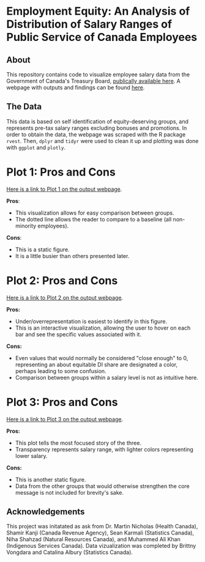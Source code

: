 # Employment Equity: An Analysis of Distribution of Salary Ranges of Public Service of Canada Employees


## About
This repository contains code to visualize  employee salary data from the Government of Canada's Treasury Board, [publically available here](https://www.canada.ca/en/treasury-board-secretariat/services/innovation/human-resources-statistics/diversity-inclusion-statistics.html). A webpage with outputs and findings can be found [here](https://klaxonklaxoff.github.io/ee_dv/).

## The Data
This data is based on self identification of equity-deserving groups, and represents pre-tax salary ranges excluding bonuses and promotions. In order to obtain the data, the webpage was scraped with the R package `rvest`. Then, `dplyr` and `tidyr` were used to clean it up and plotting was done with `ggplot` and `plotly`. 

# Plot 1: Pros and Cons

[Here is a link to Plot 1 on the output webpage](https://klaxonklaxoff.github.io/ee_dv/#Plot_1:_DI_of_all_groups_by_salary_range). 

**Pros**: 

* This visualization allows for easy comparison between groups. 
* The dotted line allows the reader to compare to a baseline (all non-minority employees). 

**Cons**: 

* This is a static figure. 
* It is a little busier than others presented later. 

# Plot 2: Pros and Cons
[Here is a link to Plot 2 on the output webpage](https://klaxonklaxoff.github.io/ee_dv/#Plot_2:_DI_Share_by_subgroups_and_salary_range). 

**Pros:**

* Under/overrepresentation is easiest to identify in this figure. 
* This is an interactive visualization, allowing the user to hover on each bar and see the specific values associated with it. 

**Cons:**  

* Even values that would normally be considered "close enough" to 0, representing an about equitable DI share are designated a color, perhaps leading to some confusion. 
* Comparison between groups within a salary level is not as intuitive here.


# Plot 3: Pros and Cons

[Here is a link to Plot 3 on the output webpage](https://klaxonklaxoff.github.io/ee_dv/#Plot_3:_A_direct_comparison_of_DI_in_Black_Employees_vs_Non-Visible_Minority_Employees). 

**Pros:** 

* This plot tells the most focused story of the three. 
* Transparency represents salary range, with lighter colors representing lower salary. 

**Cons:** 

  * This is another static figure. 
  * Data from the other groups that would otherwise strengthen the core message is     not included for brevity's sake. 
  
## Acknowledgements
 This project was initatated as ask from Dr. Martin Nicholas (Health Canada), Shamir Kanji (Canada Revenue Agency), Sean Karmali (Statistics Canada), Niha Shahzad (Natural Resources Canada), and Muhammed Ali Khan (Indigenous Services Canada). Data vizualization was completed by Brittny Vongdara and Catalina Albury (Statistics Canada). 







